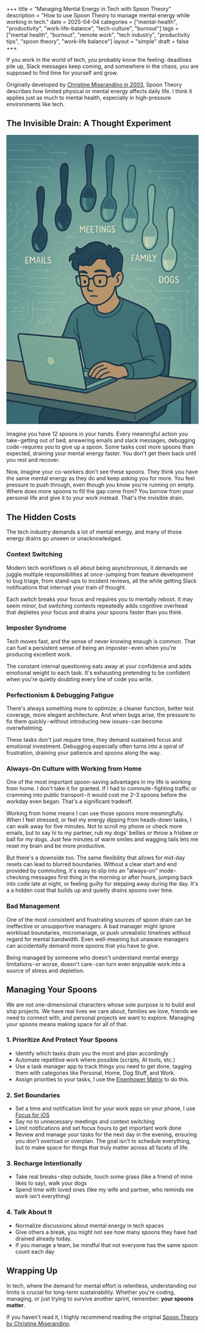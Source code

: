 +++
title = "Managing Mental Energy in Tech with Spoon Theory"
description = "How to use Spoon Theory to manage mental energy while working in tech."
date = 2025-04-04
categories = ["mental-health", "productivity", "work-life-balance", "tech-culture", "burnout"]
tags = ["mental health", "burnout", "remote work", "tech industry", "productivity tips", "spoon theory", "work-life balance"]
layout = "simple"
draft = false
+++

If you work in the world of tech, you probably know the feeling: deadlines pile up,
Slack messages keep coming, and somewhere in the chaos, you are supposed to find time
for yourself and grow.

Originally developed by [Christine Miserandino in 2003](https://butyoudontlooksick.com/articles/written-by-christine/the-spoon-theory/),
Spoon Theory describes how limited physical or mental energy affects daily life.
I think it applies just as much to mental health, especially in high-pressure environments like tech.

## The Invisible Drain: A Thought Experiment

![AI generated image of a developer working on their laptop while their spoons float around them getting depleted.](featured.jpg)

Imagine you have 12 spoons in your hands. Every meaningful action you take - getting out of bed, answering emails and slack messages, debugging code - requires you to give up a spoon. Some tasks cost more spoons than expected, draining your mental energy faster. You don't get them back until you rest and recover.

Now, imagine your co-workers  don't see these spoons. They think you have the same mental energy as they do and keep asking you for more. You feel pressure to push through, even though you know you're running on empty. Where does more spoons to fill the gap come from? You borrow from your personal life and give it to your work instead. That's the invisible drain.

## The Hidden Costs

The tech industry demands a lot of mental energy, and many of those energy drains go unseen or unacknowledged.

### Context Switching

Modern tech workflows is all about being asynchronous, it demands we juggle multiple responsibilities at once - jumping from feature development to bug triage, from stand-ups to incident reviews, all the while getting Slack notifications that interrupt your train of thought.

Each switch breaks your focus and requires you to mentally reboot. It may seem minor, but switching contexts repeatedly adds cognitive overhead that depletes your focus and drains your spoons faster than you think.

### Imposter Syndrome
Tech moves fast, and the sense of never knowing enough is common. That can fuel a persistent sense of being an imposter - even when you're producing excellent work.

The constant internal questioning eats away at your confidence and adds emotional weight to each task. It's exhausting pretending to be confident when you're quietly doubting every line of code you write.

### Perfectionism & Debugging Fatigue

There's always something more to optimize; a cleaner function, better test coverage, more elegant architecture. And when bugs arise, the pressure to fix them quickly - without introducing new issues - can become overwhelming.

These tasks don't just require time, they demand sustained focus and emotional investment. Debugging especially often turns into a spiral of frustration, draining your patience and spoons along the way.

### Always-On Culture with Working from Home

One of the most important spoon-saving advantages in my life is working from home. I don't take it for granted. If I had to commute - fighting traffic or cramming into public transport - it would cost me 2–3 spoons before the workday even began. That's a significant tradeoff.

Working from home means I can use those spoons more meaningfully. When I feel stressed, or feel my energy dipping from heads-down tasks, I can walk away for five minutes. Not to scroll my phone or check more emails, but to say hi to my partner, rub my dogs' bellies or throw a frisbee or ball for my dogs. Just few minutes of warm smiles and wagging tails lets me reset my brain and be more productive.

But there's a downside too. The same flexibility that allows for mid-day resets can lead to blurred boundaries. Without a clear start and end provided by commuting, it's easy to slip into an "always-on" mode - checking messages first thing in the morning or after hours, jumping back into code late at night, or feeling guilty for stepping away during the day. It's a a hidden cost that builds up and quietly drains spoons over time.

### Bad Management

One of the most consistent and frustrating sources of spoon drain can be ineffective or unsupportive managers. A bad manager might ignore workload boundaries, micromanage, or push unrealistic timelines without regard for mental bandwidth. Even well-meaning but unaware managers can accidentally demand more spoons that you have to give.

Being managed by someone who doesn't understand mental energy limitations - or worse, doesn't care - can turn even enjoyable work into a source of stress and depletion.


## Managing Your Spoons

We are not one-dimensional characters whose sole purpose is to build and ship projects. We have real lives we care about, families we love, friends we need to connect with, and personal projects we want to explore. Managing your spoons means making space for all of that.

### 1. Prioritize And Protect Your Spoons

  - Identify which tasks drain you the most and plan accordingly
  - Automate repetitive work where possible (scripts, AI tools, etc.)
  - Use a task manager app to track things you need to get done, tagging them with categories like Personal, Home, Dog Stuff, and Work.
  - Assign priorities to your tasks, I use the [Eisenhower Matrix](https://www.eisenhower.me/eisenhower-matrix/) to do this.

### 2. Set Boundaries
   - Set a time and notification limit for your work apps on your phone, I use [Focus for iOS](https://support.apple.com/guide/iphone/set-up-a-focus-iphd6288a67f/ios)
   - Say no to unnecessary meetings and context switching
   - Limit notifications and set focus hours to get important work done
   - Review and manage your tasks for the next day in the evening, ensuring you don't overload or overplan. The goal isn't to schedule everything, but to make space for things that truly matter across all facets of life.

### 3. Recharge Intentionally
   - Take real breaks - step outside, touch some grass (like a friend of mine likes to say), walk your dogs
   - Spend time with loved ones (like my wife and partner, who reminds me work isn't everything)

### 4. **Talk About It**
   - Normalize discussions about mental energy in tech spaces
   - Give others a break, you might not see how many spoons they have had drained already today.
   - If you manage a team, be mindful that not everyone has the same spoon count each day

## Wrapping Up

In tech, where the demand for mental effort is relentless, understanding our limits is crucial for long-term sustainability. Whether you're coding, managing, or just trying to survive another sprint, remember: **your spoons matter**.

If you haven't read it, I highly recommend reading the original [Spoon Theory by Christine Miserandino](https://butyoudontlooksick.com/articles/written-by-christine/the-spoon-theory/).
